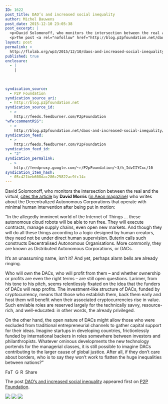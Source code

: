 ```yaml
---
ID: 1622
post_title: DAO’s and increased social inequality
author: Michel Bauwens
post_date: 2015-12-10 23:05:38
post_excerpt: |
  <p>David Solomonoff, who monitors the intersection between the real and the virtual, cites the article by David Morris (in Aeon magazine) who writes about the Decentralized Autonomous Corporations that operate with minimal human intervention after being put in motion: &ldquo;In the allegedly imminent world of the Internet of Things &hellip; these autonomous cloud robots will [&hellip;]</p>
  <p>The post <a rel="nofollow" href="http://blog.p2pfoundation.net/daos-and-increased-social-inequality/2015/12/10">DAO&rsquo;s and increased social inequality</a> appeared first on <a rel="nofollow" href="http://blog.p2pfoundation.net/">P2P Foundation</a>.</p>
layout: post
permalink: >
  http://flolab.org/wp3/2015/12/10/daos-and-increased-social-inequality/
published: true
enclosure:
  - |
    |
        
        
        
syndication_source:
  - P2P Foundation
syndication_source_uri:
  - http://blog.p2pfoundation.net
syndication_source_id:
  - >
    http://feeds.feedburner.com/P2pFoundation
"wfw:commentRSS":
  - >
    http://blog.p2pfoundation.net/daos-and-increased-social-inequality/2015/12/10/feed
syndication_feed:
  - >
    http://feeds.feedburner.com/P2pFoundation
syndication_feed_id:
  - "2"
syndication_permalink:
  - >
    http://feedproxy.google.com/~r/P2pFoundation/~3/h_IdvIIYCxc/10
syndication_item_hash:
  - 05c421beb608dac286c25822ac9fc14c
---
```

David Solomonoff, who monitors the intersection between the real and the virtual, [cites the article][1] by **David Morris** ([in Aeon magazine][2]) who writes about the Decentralized Autonomous Corporations that operate with minimal human intervention after being put in motion:

“In the allegedly imminent world of the Internet of Things … these autonomous cloud robots will be able to run free. They will execute contracts, manage supply chains, even open new markets. And though they will do all these things according to a logic designed by human creators, they need not be under direct human supervision. Buterin calls such constructs Decentralised Autonomous Organisations. More commonly, they are known as Distributed Autonomous Corporations, or DACs.

It’s an unassuming name, isn’t it? And yet, perhaps alarm bells are already ringing.

Who will own the DACs, who will profit from them – and whether ownership or profits are even the right terms – are still open questions. Larimer, from his tone to his pitch, seems relentlessly fixated on the idea that the funders of DACs will reap profits. The investment-like structure of DACs, funded by cryptocurrency, means that those who establish them, back them early and host them will benefit when their associated cryptocurrencies rise in value. Such enviable roles are reserved largely for the technically savvy, resource-rich, and well-educated: in other words, the already privileged.

On the other hand, the open nature of DACs might allow those who were excluded from traditional entrepreneurial channels to gather capital support for their ideas. Imagine startups in developing countries, frictionlessly funded by international backers in roles somewhere between investors and philanthropists. Whatever ominous developments the new technology portends for the managerial classes, it is still possible to imagine DACs contributing to the larger cause of global justice. After all, if they don’t care about borders, who is to say they won’t work to flatten the huge inequalities between nations?”

<a class="a2a_button_facebook" href="http://www.addtoany.com/add_to/facebook?linkurl=http%3A%2F%2Fblog.p2pfoundation.net%2Fdaos-and-increased-social-inequality%2F2015%2F12%2F10&linkname=DAO%E2%80%99s%20and%20increased%20social%20inequality" title="Facebook" rel="nofollow"><img src="http://blog.p2pfoundation.net/wp-content/plugins/add-to-any/icons/facebook.png" width="16" height="16" alt="Facebook" /></a><a class="a2a_button_twitter" href="http://www.addtoany.com/add_to/twitter?linkurl=http%3A%2F%2Fblog.p2pfoundation.net%2Fdaos-and-increased-social-inequality%2F2015%2F12%2F10&linkname=DAO%E2%80%99s%20and%20increased%20social%20inequality" title="Twitter" rel="nofollow"><img src="http://blog.p2pfoundation.net/wp-content/plugins/add-to-any/icons/twitter.png" width="16" height="16" alt="Twitter" /></a><a class="a2a_button_google_plus" href="http://www.addtoany.com/add_to/google_plus?linkurl=http%3A%2F%2Fblog.p2pfoundation.net%2Fdaos-and-increased-social-inequality%2F2015%2F12%2F10&linkname=DAO%E2%80%99s%20and%20increased%20social%20inequality" title="Google+" rel="nofollow"><img src="http://blog.p2pfoundation.net/wp-content/plugins/add-to-any/icons/google_plus.png" width="16" height="16" alt="Google+" /></a><a class="a2a_button_reddit" href="http://www.addtoany.com/add_to/reddit?linkurl=http%3A%2F%2Fblog.p2pfoundation.net%2Fdaos-and-increased-social-inequality%2F2015%2F12%2F10&linkname=DAO%E2%80%99s%20and%20increased%20social%20inequality" title="Reddit" rel="nofollow"><img src="http://blog.p2pfoundation.net/wp-content/plugins/add-to-any/icons/reddit.png" width="16" height="16" alt="Reddit" /></a><a class="a2a_dd a2a_target addtoany_share_save" href="https://www.addtoany.com/share#url=http%3A%2F%2Fblog.p2pfoundation.net%2Fdaos-and-increased-social-inequality%2F2015%2F12%2F10&title=DAO%E2%80%99s%20and%20increased%20social%20inequality" id="wpa2a_2"><img src="http://blog.p2pfoundation.net/wp-content/plugins/add-to-any/share_save_120_16.png" width="120" height="16" alt="Share" /></a>

The post <a rel="nofollow" href="http://blog.p2pfoundation.net/daos-and-increased-social-inequality/2015/12/10">DAO’s and increased social inequality</a> appeared first on <a rel="nofollow" href="http://blog.p2pfoundation.net/">P2P Foundation</a>.

<div class="feedflare">
  <a href="http://feeds.feedburner.com/~ff/P2pFoundation?a=h_IdvIIYCxc:b8VjqbddjvE:7Q72WNTAKBA"><img src="http://feeds.feedburner.com/~ff/P2pFoundation?d=7Q72WNTAKBA" border="0" /></img></a> <a href="http://feeds.feedburner.com/~ff/P2pFoundation?a=h_IdvIIYCxc:b8VjqbddjvE:D7DqB2pKExk"><img src="http://feeds.feedburner.com/~ff/P2pFoundation?i=h_IdvIIYCxc:b8VjqbddjvE:D7DqB2pKExk" border="0" /></img></a> <a href="http://feeds.feedburner.com/~ff/P2pFoundation?a=h_IdvIIYCxc:b8VjqbddjvE:2mJPEYqXBVI"><img src="http://feeds.feedburner.com/~ff/P2pFoundation?d=2mJPEYqXBVI" border="0" /></img></a>
</div>

<img src="http://feeds.feedburner.com/~r/P2pFoundation/~4/h_IdvIIYCxc" height="1" width="1" alt="" />

 [1]: http://www.zoeticnetworks.com/2015/02/02/david-morris-will-the-autonomous-economy-set-us-all-free-or-just-make-the-rich-richer/
 [2]: http://aeon.co/magazine/technology/are-we-ready-for-companies-that-run-themselves/